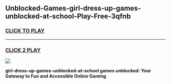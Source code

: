
## Unblocked-Games-girl-dress-up-games-unblocked-at-school-Play-Free-3qfnb
<h3>
<a href="https://premium76.site?title=girl-dress-up-games-unblocked-at-school&ref=19M">CLICK TO PLAY</a></h3>
<hr>

<h3>
<a href="https://premium76.site?title=girl-dress-up-games-unblocked-at-school&ref=19M">CLICK 2 PLAY</a>
  
</h3>

<a href="https://premium76.site?title=girl-dress-up-games-unblocked-at-school&ref=19M"><img src="https://clearcache.store/games.png"></a>


**girl-dress-up-games-unblocked-at-school games unblocked: Your Gateway to Fun and Accessible Online Gaming**
